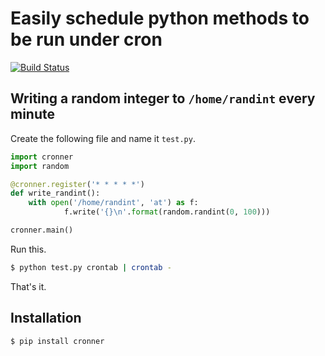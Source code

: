 # Easily schedule python methods to be run under cron

[![Build Status](https://travis-ci.org/liambuchanan/cronner.svg?branch=master)](https://travis-ci.org/liambuchanan/cronner)

## Writing a random integer to `/home/randint` every minute

Create the following file and name it `test.py`.

```python
import cronner
import random

@cronner.register('* * * * *')
def write_randint():
    with open('/home/randint', 'at') as f:
            f.write('{}\n'.format(random.randint(0, 100)))

cronner.main()
```

Run this.

```sh
$ python test.py crontab | crontab -
```

That's it.

## Installation

```sh
$ pip install cronner
```
